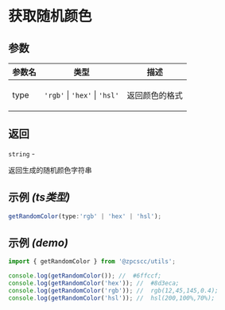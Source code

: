 # 获取随机颜色

## 参数

| 参数名 | 类型                                                                                         | 描述                  |
| ------ | -------------------------------------------------------------------------------------------- | --------------------- |
| type   | <code>&#x27;rgb&#x27;</code> \| <code>&#x27;hex&#x27;</code> \| <code>&#x27;hsl&#x27;</code> | <p>返回颜色的格式</p> |

## 返回

<code>string</code> - <p>返回生成的随机颜色字符串</p>

## 示例 _(ts类型)_

```typescript
getRandomColor(type:'rgb' | 'hex' | 'hsl');
```

## 示例 _(demo)_

```typescript
import { getRandomColor } from '@zpcscc/utils';

console.log(getRandomColor()); //  #6ffccf;
console.log(getRandomColor('hex')); //  #8d3eca;
console.log(getRandomColor('rgb')); //  rgb(12,45,145,0.4);
console.log(getRandomColor('hsl')); //  hsl(200,100%,70%);
```
